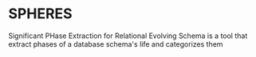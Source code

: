 # SPHERES
Significant PHase Extraction for Relational Evolving Schema is a tool that extract phases of a database schema's life and categorizes them
